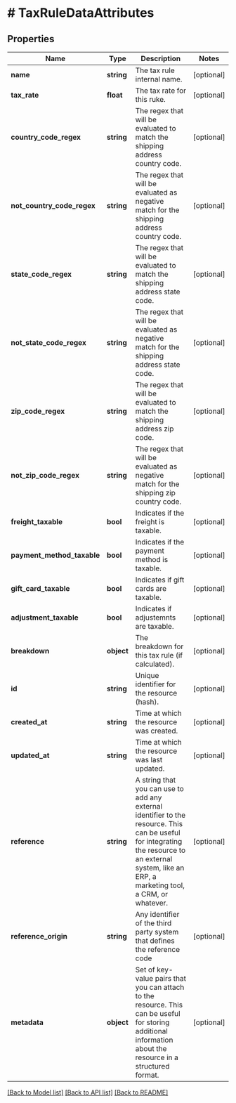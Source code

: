 # # TaxRuleDataAttributes

## Properties

Name | Type | Description | Notes
------------ | ------------- | ------------- | -------------
**name** | **string** | The tax rule internal name. | [optional]
**tax_rate** | **float** | The tax rate for this ruke. | [optional]
**country_code_regex** | **string** | The regex that will be evaluated to match the shipping address country code. | [optional]
**not_country_code_regex** | **string** | The regex that will be evaluated as negative match for the shipping address country code. | [optional]
**state_code_regex** | **string** | The regex that will be evaluated to match the shipping address state code. | [optional]
**not_state_code_regex** | **string** | The regex that will be evaluated as negative match for the shipping address state code. | [optional]
**zip_code_regex** | **string** | The regex that will be evaluated to match the shipping address zip code. | [optional]
**not_zip_code_regex** | **string** | The regex that will be evaluated as negative match for the shipping zip country code. | [optional]
**freight_taxable** | **bool** | Indicates if the freight is taxable. | [optional]
**payment_method_taxable** | **bool** | Indicates if the payment method is taxable. | [optional]
**gift_card_taxable** | **bool** | Indicates if gift cards are taxable. | [optional]
**adjustment_taxable** | **bool** | Indicates if adjustemnts are taxable. | [optional]
**breakdown** | **object** | The breakdown for this tax rule (if calculated). | [optional]
**id** | **string** | Unique identifier for the resource (hash). | [optional]
**created_at** | **string** | Time at which the resource was created. | [optional]
**updated_at** | **string** | Time at which the resource was last updated. | [optional]
**reference** | **string** | A string that you can use to add any external identifier to the resource. This can be useful for integrating the resource to an external system, like an ERP, a marketing tool, a CRM, or whatever. | [optional]
**reference_origin** | **string** | Any identifier of the third party system that defines the reference code | [optional]
**metadata** | **object** | Set of key-value pairs that you can attach to the resource. This can be useful for storing additional information about the resource in a structured format. | [optional]

[[Back to Model list]](../../README.md#models) [[Back to API list]](../../README.md#endpoints) [[Back to README]](../../README.md)
